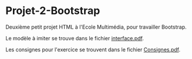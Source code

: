 # Projet-2-Bootstrap
 Deuxième petit projet HTML à l'Ecole Multimédia, pour travailler Bootstrap.
 
 Le modèle à imiter se trouve dans le fichier [interface.pdf](interface.pdf).
 
 Les consignes pour l'exercice se trouvent dans le fichier [Consignes.pdf](Consignes.pdf).
